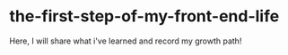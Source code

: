 # the-first-step-of-my-front-end-life
Here, I will share what  i've learned and record my growth path!
